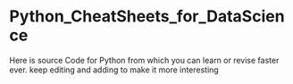 # Python_CheatSheets_for_DataScience
Here is source Code for Python from which you can learn or revise faster ever.
keep editing and adding to make it more interesting
